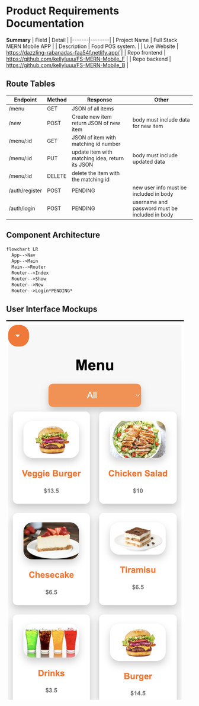 # Product Requirements Documentation

**Summary**
| Field | Detail |
|-------|--------|
| Project Name | Full Stack MERN Mobile APP |
| Description | Food POS system. |
| Live Website | https://dazzling-rabanadas-faa54f.netlify.app/ |
| Repo frontend | https://github.com/kellyluuu/FS-MERN-Mobile_F |
| Repo backend | https://github.com/kellyluuu/FS-MERN-Mobile_B |

## Route Tables

| Endpoint | Method | Response | Other |
| -------- | ------ | -------- | ----- |
| /menu | GET | JSON of all items | |
| /new | POST | Create new item return JSON of new item | body must include data for new item |
| /menu/:id | GET | JSON of item with matching id number | |
| /menu/:id | PUT | update item with matching idea, return its JSON | body must include updated data |
| /menu/:id | DELETE | delete the item with the matching id | |
| /auth/register | POST | PENDING | new user info must be included in body |
| /auth/login | POST | PENDING | username and password must be included in body |

## Component Architecture



```mermaid
flowchart LR
  App-->Nav
  App-->Main
  Main-->Router
  Router-->Index
  Router-->Show
  Router-->New
  Router-->Login*PENDING*
```

## User Interface Mockups
![Mockup](./site%20image.png)